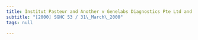 ```yaml
---
title: Institut Pasteur and Another v Genelabs Diagnostics Pte Ltd and Another
subtitle: "[2000] SGHC 53 / 31\_March\_2000"
tags: null

---
```


